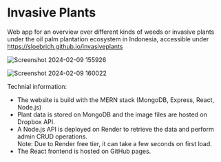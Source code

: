 # Invasive Plants
Web app for an overview over different kinds of weeds or invasive plants under the oil palm plantation ecosystem in Indonesia, 
accessible under https://sloebrich.github.io/invasiveplants 

![Screenshot 2024-02-09 155926](https://github.com/sloebrich/invasiveplants/assets/59025617/ac84af01-08d7-4de6-8620-72f7bdaa698d)

![Screenshot 2024-02-09 160022](https://github.com/sloebrich/invasiveplants/assets/59025617/417833f9-c705-477e-a775-7d44e4497a5e)

Technial information:
 - The website is build with the MERN stack (MongoDB, Express, React, Node.js)
 - Plant data is stored on MongoDB and the image files are hosted on Dropbox API.
 - A Node.js API is deployed on Render to retrieve the data and perform admin CRUD operations.\
   Note: Due to Render free tier, it can take a few seconds on first load.
 - The React frontend is hosted on GitHub pages. 
